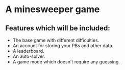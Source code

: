# A minesweeper game

## Features which will be included:

- The base game with different difficulties.
- An account for storing your PBs and other data.
- A leaderboard.
- An auto-solver.
- A game mode which doesn't require any guessing.